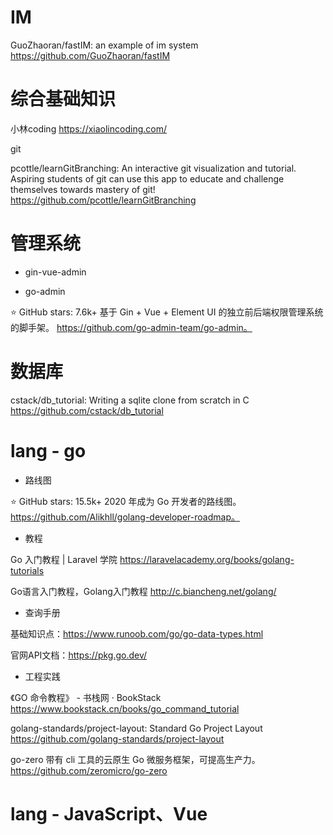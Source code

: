 # IM

GuoZhaoran/fastIM: an example of im system
https://github.com/GuoZhaoran/fastIM

# 综合基础知识

小林coding  https://xiaolincoding.com/

git

pcottle/learnGitBranching: An interactive git visualization and tutorial. Aspiring students of git can use this app to educate and challenge themselves towards mastery of git!
https://github.com/pcottle/learnGitBranching

# 管理系统

- gin-vue-admin

- go-admin

⭐ GitHub stars: 7.6k+
基于 Gin + Vue + Element UI 的独立前后端权限管理系统的脚手架。
https://github.com/go-admin-team/go-admin。

# 数据库

cstack/db_tutorial: Writing a sqlite clone from scratch in C
https://github.com/cstack/db_tutorial



# lang - go

- 路线图

⭐ GitHub stars: 15.5k+
2020 年成为 Go 开发者的路线图。
https://github.com/Alikhll/golang-developer-roadmap。

- 教程

Go 入门教程 | Laravel 学院  https://laravelacademy.org/books/golang-tutorials

Go语言入门教程，Golang入门教程  http://c.biancheng.net/golang/

- 查询手册

基础知识点：https://www.runoob.com/go/go-data-types.html

官网API文档：https://pkg.go.dev/

- 工程实践

《GO 命令教程》 - 书栈网 · BookStack  https://www.bookstack.cn/books/go_command_tutorial

golang-standards/project-layout: Standard Go Project Layout  https://github.com/golang-standards/project-layout

go-zero
带有 cli 工具的云原生 Go 微服务框架，可提高生产力。
https://github.com/zeromicro/go-zero

# lang - JavaScript、Vue
